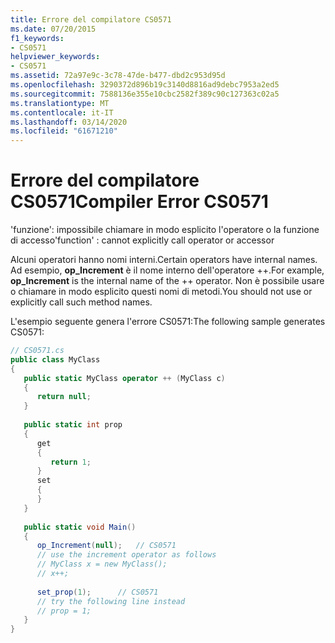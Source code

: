 ```yaml
---
title: Errore del compilatore CS0571
ms.date: 07/20/2015
f1_keywords:
- CS0571
helpviewer_keywords:
- CS0571
ms.assetid: 72a97e9c-3c78-47de-b477-dbd2c953d95d
ms.openlocfilehash: 3290372d896b19c3140d8816ad9debc7953a2ed5
ms.sourcegitcommit: 7588136e355e10cbc2582f389c90c127363c02a5
ms.translationtype: MT
ms.contentlocale: it-IT
ms.lasthandoff: 03/14/2020
ms.locfileid: "61671210"
---
```

# <a name="compiler-error-cs0571"></a><span data-ttu-id="60563-102">Errore del compilatore CS0571</span><span class="sxs-lookup"><span data-stu-id="60563-102">Compiler Error CS0571</span></span>
<span data-ttu-id="60563-103">'funzione': impossibile chiamare in modo esplicito l'operatore o la funzione di accesso</span><span class="sxs-lookup"><span data-stu-id="60563-103">'function' : cannot explicitly call operator or accessor</span></span>  
  
 <span data-ttu-id="60563-104">Alcuni operatori hanno nomi interni.</span><span class="sxs-lookup"><span data-stu-id="60563-104">Certain operators have internal names.</span></span> <span data-ttu-id="60563-105">Ad esempio, **op_Increment** è il nome interno dell'operatore ++.</span><span class="sxs-lookup"><span data-stu-id="60563-105">For example, **op_Increment** is the internal name of the ++ operator.</span></span> <span data-ttu-id="60563-106">Non è possibile usare o chiamare in modo esplicito questi nomi di metodi.</span><span class="sxs-lookup"><span data-stu-id="60563-106">You should not use or explicitly call such method names.</span></span>  
  
 <span data-ttu-id="60563-107">L'esempio seguente genera l'errore CS0571:</span><span class="sxs-lookup"><span data-stu-id="60563-107">The following sample generates CS0571:</span></span>  
  
```csharp  
// CS0571.cs  
public class MyClass  
{  
   public static MyClass operator ++ (MyClass c)  
   {  
      return null;  
   }  
  
   public static int prop  
   {  
      get  
      {  
         return 1;  
      }  
      set  
      {  
      }  
   }  
  
   public static void Main()  
   {  
      op_Increment(null);   // CS0571  
      // use the increment operator as follows  
      // MyClass x = new MyClass();  
      // x++;  
  
      set_prop(1);      // CS0571  
      // try the following line instead  
      // prop = 1;  
   }  
}  
```
